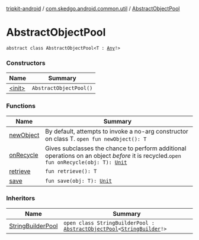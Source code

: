 [tripkit-android](../../index.md) / [com.skedgo.android.common.util](../index.md) / [AbstractObjectPool](./index.md)

# AbstractObjectPool

`abstract class AbstractObjectPool<T : `[`Any`](https://kotlinlang.org/api/latest/jvm/stdlib/kotlin/-any/index.html)`!>`

### Constructors

| Name | Summary |
|---|---|
| [&lt;init&gt;](-init-.md) | `AbstractObjectPool()` |

### Functions

| Name | Summary |
|---|---|
| [newObject](new-object.md) | By default, attempts to invoke a no-arg constructor on class T. `open fun newObject(): T` |
| [onRecycle](on-recycle.md) | Gives subclasses the chance to perform additional operations on an object *before* it is recycled.`open fun onRecycle(obj: T): `[`Unit`](https://kotlinlang.org/api/latest/jvm/stdlib/kotlin/-unit/index.html) |
| [retrieve](retrieve.md) | `fun retrieve(): T` |
| [save](save.md) | `fun save(obj: T): `[`Unit`](https://kotlinlang.org/api/latest/jvm/stdlib/kotlin/-unit/index.html) |

### Inheritors

| Name | Summary |
|---|---|
| [StringBuilderPool](../-string-builder-pool/index.md) | `open class StringBuilderPool : `[`AbstractObjectPool`](./index.md)`<`[`StringBuilder`](https://docs.oracle.com/javase/7/docs/api/java/lang/StringBuilder.html)`!>` |
